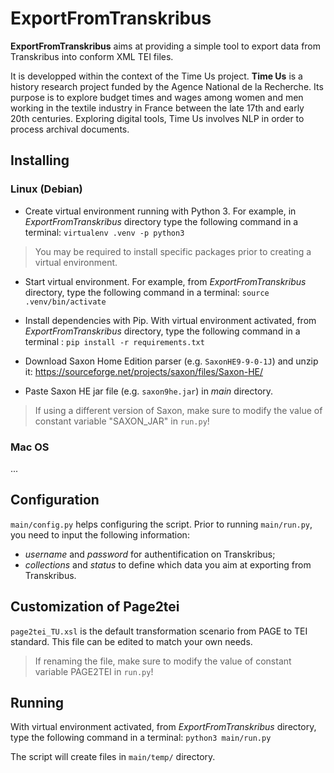 # ExportFromTranskribus
**ExportFromTranskribus** aims at providing a simple tool to export data from Transkribus into conform XML TEI files. 

It is developped within the context of the Time Us project. **Time Us** is a history research project funded by the Agence National de la Recherche. Its purpose is to explore budget times and wages among women and men working in the textile industry in France between the late 17th and early 20th centuries. Exploring digital tools, Time Us involves NLP in order to process archival documents.

## Installing
### Linux (Debian)
* Create virtual environment running with Python 3. For example, in *ExportFromTranskribus* directory type the following command in a terminal: `virtualenv .venv -p python3`

> You may be required to install specific packages prior to creating a virtual environment.

* Start virtual environment. For example, from *ExportFromTranskribus* directory, type the following command in a terminal: `source .venv/bin/activate`

* Install dependencies with Pip. With virtual environment activated, from *ExportFromTranskribus* directory, type the following command in a terminal : `pip install -r requirements.txt`

* Download Saxon Home Edition parser (e.g. `SaxonHE9-9-0-1J`) and unzip it: https://sourceforge.net/projects/saxon/files/Saxon-HE/

* Paste Saxon HE jar file (e.g. `saxon9he.jar`) in *main* directory. 

> If using a different version of Saxon, make sure to modify the value of constant variable "SAXON_JAR" in `run.py`!

### Mac OS

...

## Configuration 
`main/config.py` helps configuring the script. Prior to running `main/run.py`, you need to input the following information:

- *username* and *password* for authentification on Transkribus;
- *collections* and *status* to define which data you aim at exporting from Transkribus.


## Customization of Page2tei
`page2tei_TU.xsl` is the default transformation scenario from PAGE to TEI standard. This file can be edited to match your own needs. 

> If renaming the file, make sure to modify the value of constant variable PAGE2TEI in `run.py`!

## Running
With virtual environment activated, from *ExportFromTranskribus* directory, type the following command in a terminal: `python3 main/run.py`

The script will create files in `main/temp/` directory.
